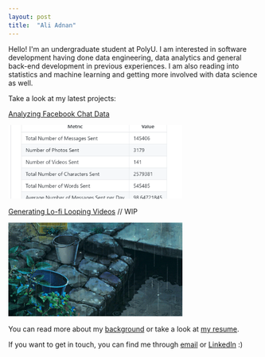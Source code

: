 ```yaml
---
layout: post
title:  "Ali Adnan"
---
```


Hello! I'm an undergraduate student at PolyU. I am interested in software development having done data engineering, data analytics and general back-end development in previous experiences. I am also reading into statistics and machine learning and getting more involved with data science as well.

Take a look at my latest projects:  
  
[Analyzing Facebook Chat Data][fb-data]

<img src="assets\fbmessage.png"  width="350">


[Generating Lo-fi Looping Videos][lofi] // WIP 

<!-- ![Lo-fi Loop](assets\rain_loop.gif) -->

<img src="assets\rain_loop.gif"  width="350">

You can read more about my [background][bg] or take a look at [my resume][resume].
  
If you want to get in touch, you can find me through [email][em] or [LinkedIn][li] :)
 
[resume]: ./assets/ali-adnan_cv.pdf
[fb-data]: https://github.com/aliadnani/fb_message_analysis
[lofi]: ./404.html
[bg]: ./about.html
[em]: mailto:ali.adnani@hotmail.com
[li]: https://www.linkedin.com/in/ali-adnan-b89303160/
